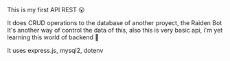 This is my first API REST 😮

It does CRUD operations to the database of another proyect, the Raiden Bot
It's another way of control the data of this, also this is very basic api, i'm yet 
learning this world of backend 🤩

It uses express.js, mysql2, dotenv
